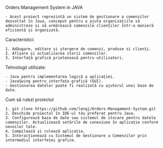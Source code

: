 Orders Management System in JAVA

	- Acest proiect reprezintă un sistem de gestionare a comenzilor dezvoltat în Java, conceput pentru a ajuta organizațiile să administreze și să urmărească comenzile clienților într-o manieră eficientă și organizată.

Caracteristici:

	1. Adăugare, editare și ștergere de comenzi, produse si clienți.
	2. Afișare și actualizarea starii comenzilor.
	3. Interfață grafică prietenoasă pentru utilizatori.
	
Tehnologii utilizate:

	- Java pentru implementarea logică a aplicației.
	- JavaSwing pentru interfața grafică (GUI).
	- Gestionarea datelor poate fi realizată cu ajutorul unei baze de date.
	
	
Cum să rulezi proiectul

	1. git clone https://github.com/lenqj/Orders-Management-System.git
	2. Deschide proiectul în IDE-ul tău preferat pentru Java.
	3. Configurează baza de date sau sistemul de stocare pentru datele comenzilor. Actualizează setările de conexiune în aplicație conform nevoilor tale.
	4. Compilează și rulează aplicația.
	5. Interacționează cu Sistemul de Gestionare a Comenzilor prin intermediul interfeței grafice.